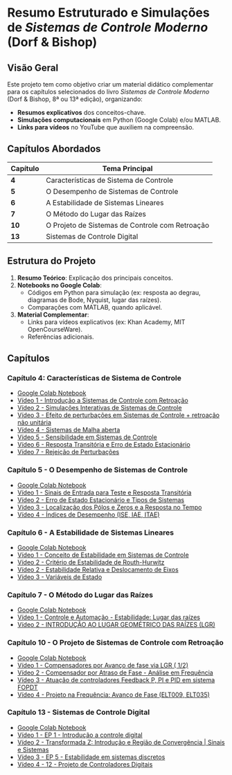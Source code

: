 # **Resumo Estruturado e Simulações de *Sistemas de Controle Moderno* (Dorf & Bishop)**  

## **Visão Geral**  
Este projeto tem como objetivo criar um material didático complementar para os capítulos selecionados do livro *Sistemas de Controle Moderno* (Dorf & Bishop, 8ª ou 13ª edição), organizando:  
- **Resumos explicativos** dos conceitos-chave.  
- **Simulações computacionais** em Python (Google Colab) e/ou MATLAB.  
- **Links para vídeos** no YouTube que auxiliem na compreensão.  

## **Capítulos Abordados**  
| Capítulo | Tema Principal |  
|----------|----------------|  
| **4** | Características de Sistema de Controle |  
| **5** | O Desempenho de Sistemas de Controle |  
| **6** | A Estabilidade de Sistemas Lineares |  
| **7** | O Método do Lugar das Raízes |  
| **10** | O Projeto de Sistemas de Controle com Retroação |  
| **13** | Sistemas de Controle Digital |  

## **Estrutura do Projeto**  
1. **Resumo Teórico**: Explicação dos principais conceitos.  
2. **Notebooks no Google Colab**:  
   - Códigos em Python para simulação (ex: resposta ao degrau, diagramas de Bode, Nyquist, lugar das raízes).  
   - Comparações com MATLAB, quando aplicável.  
3. **Material Complementar**:  
   - Links para vídeos explicativos (ex: Khan Academy, MIT OpenCourseWare).  
   - Referências adicionais.

## Capítulos

### Capítulo 4: Características de Sistema de Controle
  - [Google Colab Notebook](https://colab.research.google.com/drive/1ywmXNwkXz1KC0z3Z4Dn6UMlmheqzfLsm?usp=sharing)
  - [Vídeo 1 - Introdução a Sistemas de Controle com Retroação](https://www.youtube.com/watch?v=O-OqgFE9SD4)
  - [Vídeo 2 - Simulações Interativas de Sistemas de Controle](https://ctms.engin.umich.edu/CTMS/index.php?example=Introduction&section=ControlPID)
  - [Vídeo 3 - Efeito de perturbações em Sistemas de Controle + retroação não unitária](https://www.youtube.com/watch?v=Z4lx_Nxww6M)
  - [Vídeo 4 - Sistemas de Malha aberta](https://www.youtube.com/watch?v=w15hqv2v5pA)
   - [Vídeo 5 - Sensibilidade em Sistemas de Controle](https://www.youtube.com/watch?v=yHzXOcCelts)
   - [Vídeo 6 - Resposta Transitória e Erro de Estado Estacionário](https://www.youtube.com/watch?v=2n2FByA9Kuc)
   - [Vídeo 7 - Rejeição de Perturbações](https://www.youtube.com/watch?v=K0bnjkFWOUU)

### Capítulo 5 - O Desempenho de Sistemas de Controle
   - [Google Colab Notebook](https://colab.research.google.com/drive/1dQdpd5cezFl2kFPN9ofuYRKLrL1QleZ8?usp=sharing)
   - [Vídeo 1 - Sinais de Entrada para Teste e Resposta Transitória](https://www.youtube.com/watch?v=J8jp_3KaXLw)
   - [Vídeo 2 - Erro de Estado Estacionário e Tipos de Sistemas](https://www.youtube.com/watch?v=hG7dq-51AAg)
   - [Vídeo 3 - Localização dos Pólos e Zeros e a Resposta no Tempo](https://www.youtube.com/watch?v=OtaorqVoO0k)
   - [Vídeo 4 - Índices de Desempenho (ISE, IAE, ITAE)](https://www.youtube.com/watch?v=0HcUDa0CRPc)

### Capítulo 6 - A Estabilidade de Sistemas Lineares
   - [Google Colab Notebook](https://colab.research.google.com/drive/1CM0a3oBupWy99D_fCTtk9sKRKv8YPmAL?usp=sharing)
   - [Vídeo 1 - Conceito de Estabilidade em Sistemas de Controle](https://www.youtube.com/watch?v=RRjz-BnZijI)
   - [Vídeo 2 - Critério de Estabilidade de Routh-Hurwitz](https://www.youtube.com/watch?v=Vpxj4JQGdnM)
   - [Vídeo 2 - Estabilidade Relativa e Deslocamento de Eixos](https://www.youtube.com/watch?v=jzV82SKc9JA)
   - [Vídeo 3 - Variáveis de Estado](https://www.youtube.com/watch?v=u4aMpm0VEHI)

### Capítulo 7 - O Método do Lugar das Raízes
   - [Google Colab Notebook](https://colab.research.google.com/drive/1bMh7g8qZAMPhKFZ99xauGMDlw2BeovrS?usp=sharing)
   - [Vídeo 1 - Controle e Automação - Estabilidade: Lugar das raízes](https://www.youtube.com/watch?v=lb8nQu830mQ)  
   - [Vídeo 2 - INTRODUÇÃO AO LUGAR GEOMÉTRICO DAS RAÍZES (LGR)](https://www.youtube.com/watch?v=N7LuXO4bxCs)

### Capítulo 10 - O Projeto de Sistemas de Controle com Retroação
   - [Google Colab Notebook](https://colab.research.google.com/drive/1pRIe5CBdwc7Tpm9GhqDve4Vh6LLsAWAP?usp=sharing)
   - [Vídeo 1 - Compensadores por Avanço de fase via LGR ( 1/2)](https://www.youtube.com/watch?v=41eDOqnu680)  
   - [Vídeo 2 - Compensador por Atraso de Fase - Análise em Frequência](https://www.youtube.com/watch?v=5aQi9V5zkC8)  
   - [Vídeo 3 - Atuação de controladores Feedback P, PI e PID em sistema FOPDT](https://www.youtube.com/watch?v=kMRIKncdOQE)
   - [Vídeo 4 - Projeto na Frequência: Avanço de Fase (ELT009, ELT035)](https://www.youtube.com/watch?v=6TfPk_Xd9cI)

### Capítulo 13 - Sistemas de Controle Digital
   - [Google Colab Notebook](https://colab.research.google.com/drive/1CkjaHg6IV6meucqMWOUMGbVEPshaBHj7?usp=sharing)
   - [Vídeo 1 - EP 1 - Introdução a controle digital](https://www.youtube.com/watch?v=HMImmJ0lzh0)  
   - [Vídeo 2 - Transformada Z: Introdução e Região de Convergência | Sinais e Sistemas](https://www.youtube.com/watch?v=a4ilqPa6l34)  
   - [Vídeo 3 -  EP 5 - Estabilidade em sistemas discretos ](https://www.youtube.com/watch?v=XIbfcW50fPo)  
   - [Vídeo 4 - 12 - Projeto de Controladores Digitais ](https://www.youtube.com/watch?v=4CP0rBFEH6s)